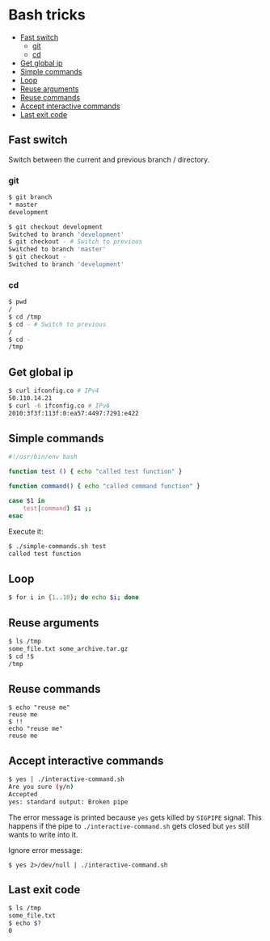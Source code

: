 # Bash tricks

- [Fast switch](#fast-switch)
  * [git](#git)
  * [cd](#cd)
- [Get global ip](#get-global-ip)
- [Simple commands](#simple-commands)
- [Loop](#loop)
- [Reuse arguments](#reuse-arguments)
- [Reuse commands](#reuse-commands)
- [Accept interactive commands](#accept-interactive-commands)
- [Last exit code](#last-exit-code)
  
## Fast switch

Switch between the current and previous branch / directory.

### git

```bash
$ git branch
* master
development

$ git checkout development
Switched to branch 'development'
$ git checkout - # Switch to previous
Switched to branch 'master'
$ git checkout -
Switched to branch 'development'
```

### cd

```bash
$ pwd
/
$ cd /tmp
$ cd - # Switch to previous
/
$ cd -
/tmp
```

## Get global ip

```bash
$ curl ifconfig.co # IPv4
50.110.14.21
$ curl -6 ifconfig.co # IPv6
2010:3f3f:113f:0:ea57:4497:7291:e422
```

## Simple commands

```bash
#!/usr/bin/env bash

function test () { echo "called test function" }

function command() { echo "called command function" }

case $1 in
    test|command) $1 ;;
esac
```

Execute it:

```bash
$ ./simple-commands.sh test
called test function
```

## Loop

```bash
$ for i in {1..10}; do echo $i; done
```

## Reuse arguments

```bash
$ ls /tmp
some_file.txt some_archive.tar.gz
$ cd !$
/tmp
```

## Reuse commands

```$bash
$ echo "reuse me"
reuse me
$ !!
echo "reuse me"
reuse me
```

## Accept interactive commands

```bash
$ yes | ./interactive-command.sh
Are you sure (y/n)
Accepted
yes: standard output: Broken pipe
```

The error message is printed because `yes` gets killed by `SIGPIPE` signal. This happens
if the pipe to `./interactive-command.sh` gets closed but `yes` still wants to write into it.

Ignore error message:

`$ yes 2>/dev/null | ./interactive-command.sh`

## Last exit code

```bash
$ ls /tmp
some_file.txt
$ echo $?
0
```